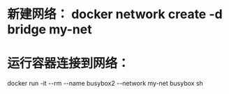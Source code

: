# 新建网络： docker network create -d bridge my-net 

# 运行容器连接到网络：
docker run -it --rm --name busybox2 --network my-net busybox sh